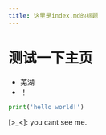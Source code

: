```yaml
---
title: 这里是index.md的标题
---
```


# 测试一下主页

- 芜湖
- ！

```py
print('hello world!')
```

[>_<]: you cant see me.
